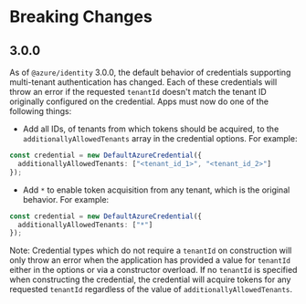 # Breaking Changes

## 3.0.0

As of `@azure/identity` 3.0.0, the default behavior of credentials supporting multi-tenant authentication has changed. Each of these credentials will throw an error if the requested `tenantId` doesn't match the tenant ID originally configured on the credential. Apps must now do one of the following things:

- Add all IDs, of tenants from which tokens should be acquired, to the `additionallyAllowedTenants` array in the credential options. For example:

```typescript Snippet:Identity_BreakingChanges_AddExplicitAdditionallyAllowedTenants
const credential = new DefaultAzureCredential({
  additionallyAllowedTenants: ["<tenant_id_1>", "<tenant_id_2>"]
});
```

- Add `*` to enable token acquisition from any tenant, which is the original behavior. For example:

```typescript Snippet:Identity_BreakingChanges_AddAllAdditionallyAllowedTenants
const credential = new DefaultAzureCredential({
  additionallyAllowedTenants: ["*"]
});
```

Note: Credential types which do not require a `tenantId` on construction will only throw an error when the application has provided a value for `tenantId` either in the options or via a constructor overload. If no `tenantId` is specified when constructing the credential, the credential will acquire tokens for any requested `tenantId` regardless of the value of `additionallyAllowedTenants`.
